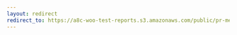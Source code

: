 ```yaml
---
layout: redirect
redirect_to: https://a8c-woo-test-reports.s3.amazonaws.com/public/pr-merge/37778/e2e/index.html
---
```

